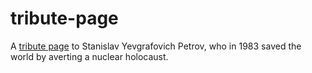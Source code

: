 # tribute-page
A [tribute page](https://eashalm.github.io/tribute-page/) to Stanislav Yevgrafovich Petrov, who in 1983 saved the world by averting a nuclear holocaust.
